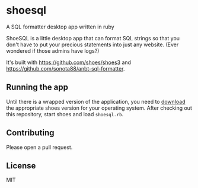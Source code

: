 # shoesql
A SQL formatter desktop app written in ruby

ShoeSQL is a little desktop app that can format SQL strings so that you don't have to put your precious statements into just any website. (Ever wondered if those admins have logs?)

It's built with https://github.com/shoes/shoes3 and https://github.com/sonota88/anbt-sql-formatter.

## Running the app

Until there is a wrapped version of the application, you need to [download](http://shoesrb.com/downloads/) the appropriate shoes version for your operating system.
After checking out this repository, start shoes and load `shoesql.rb`.

## Contributing

Please open a pull request.

## License

MIT
